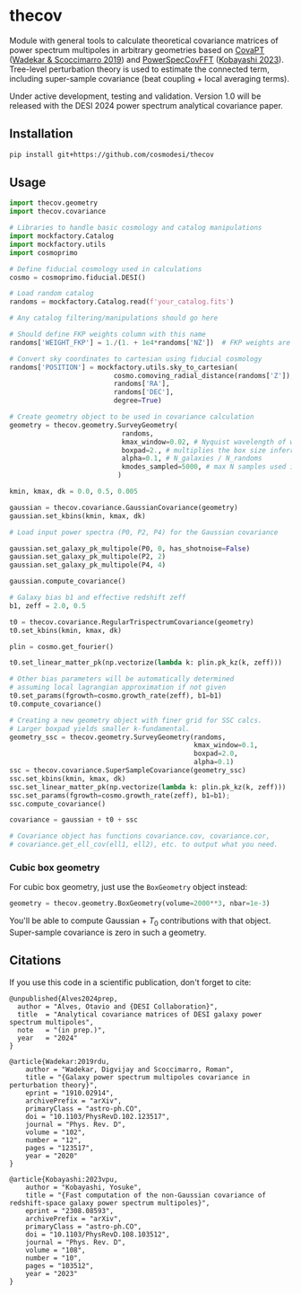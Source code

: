 # thecov

Module with general tools to calculate theoretical covariance matrices of power spectrum multipoles in arbitrary geometries based on [CovaPT](https://github.com/JayWadekar/CovaPT/) ([Wadekar & Scoccimarro 2019](http://arxiv.org/abs/1910.02914)) and [PowerSpecCovFFT](https://github.com/archaeo-pteryx/PowerSpecCovFFT) ([Kobayashi 2023](https://arxiv.org/abs/2308.08593)). Tree-level perturbation theory is used to estimate the connected term, including super-sample covariance (beat coupling + local averaging terms).

Under active development, testing and validation. Version 1.0 will be released with the DESI 2024 power spectrum analytical covariance paper.

## Installation

```sh
pip install git+https://github.com/cosmodesi/thecov
```
## Usage

```python
import thecov.geometry
import thecov.covariance

# Libraries to handle basic cosmology and catalog manipulations
import mockfactory.Catalog
import mockfactory.utils
import cosmoprimo

# Define fiducial cosmology used in calculations
cosmo = cosmoprimo.fiducial.DESI()

# Load random catalog
randoms = mockfactory.Catalog.read(f'your_catalog.fits')

# Any catalog filtering/manipulations should go here

# Should define FKP weights column with this name
randoms['WEIGHT_FKP'] = 1./(1. + 1e4*randoms['NZ'])  # FKP weights are optional

# Convert sky coordinates to cartesian using fiducial cosmology
randoms['POSITION'] = mockfactory.utils.sky_to_cartesian(
                          cosmo.comoving_radial_distance(randoms['Z']),
                          randoms['RA'],
                          randoms['DEC'],
                          degree=True)

# Create geometry object to be used in covariance calculation
geometry = thecov.geometry.SurveyGeometry(
                            randoms,
                            kmax_window=0.02, # Nyquist wavelength of window FFTs
                            boxpad=2., # multiplies the box size inferred from catalog
                            alpha=0.1, # N_galaxies / N_randoms
                            kmodes_sampled=5000, # max N samples used in integ
                           )

kmin, kmax, dk = 0.0, 0.5, 0.005

gaussian = thecov.covariance.GaussianCovariance(geometry)
gaussian.set_kbins(kmin, kmax, dk)

# Load input power spectra (P0, P2, P4) for the Gaussian covariance

gaussian.set_galaxy_pk_multipole(P0, 0, has_shotnoise=False)
gaussian.set_galaxy_pk_multipole(P2, 2)
gaussian.set_galaxy_pk_multipole(P4, 4)

gaussian.compute_covariance()

# Galaxy bias b1 and effective redshift zeff
b1, zeff = 2.0, 0.5

t0 = thecov.covariance.RegularTrispectrumCovariance(geometry)
t0.set_kbins(kmin, kmax, dk)

plin = cosmo.get_fourier()

t0.set_linear_matter_pk(np.vectorize(lambda k: plin.pk_kz(k, zeff)))

# Other bias parameters will be automatically determined
# assuming local lagrangian approximation if not given
t0.set_params(fgrowth=cosmo.growth_rate(zeff), b1=b1)
t0.compute_covariance()

# Creating a new geometry object with finer grid for SSC calcs.
# Larger boxpad yields smaller k-fundamental.
geometry_ssc = thecov.geometry.SurveyGeometry(randoms,
                                              kmax_window=0.1,
                                              boxpad=2.0,
                                              alpha=0.1)
ssc = thecov.covariance.SuperSampleCovariance(geometry_ssc)
ssc.set_kbins(kmin, kmax, dk)
ssc.set_linear_matter_pk(np.vectorize(lambda k: plin.pk_kz(k, zeff)))
ssc.set_params(fgrowth=cosmo.growth_rate(zeff), b1=b1);
ssc.compute_covariance()

covariance = gaussian + t0 + ssc

# Covariance object has functions covariance.cov, covariance.cor,
# covariance.get_ell_cov(ell1, ell2), etc. to output what you need.
```

### Cubic box geometry

For cubic box geometry, just use the `BoxGeometry` object instead:

```python
geometry = thecov.geometry.BoxGeometry(volume=2000**3, nbar=1e-3)
```

You'll be able to compute Gaussian + $T_0$ contributions with that object. Super-sample covariance is zero in such a geometry.

## Citations

If you use this code in a scientific publication, don't forget to cite:

```
@unpublished{Alves2024prep,
  author = "Alves, Otavio and {DESI Collaboration}",
  title  = "Analytical covariance matrices of DESI galaxy power spectrum multipoles",
  note   = "(in prep.)",
  year   = "2024"
}

@article{Wadekar:2019rdu,
    author = "Wadekar, Digvijay and Scoccimarro, Roman",
    title = "{Galaxy power spectrum multipoles covariance in perturbation theory}",
    eprint = "1910.02914",
    archivePrefix = "arXiv",
    primaryClass = "astro-ph.CO",
    doi = "10.1103/PhysRevD.102.123517",
    journal = "Phys. Rev. D",
    volume = "102",
    number = "12",
    pages = "123517",
    year = "2020"
}

@article{Kobayashi:2023vpu,
    author = "Kobayashi, Yosuke",
    title = "{Fast computation of the non-Gaussian covariance of redshift-space galaxy power spectrum multipoles}",
    eprint = "2308.08593",
    archivePrefix = "arXiv",
    primaryClass = "astro-ph.CO",
    doi = "10.1103/PhysRevD.108.103512",
    journal = "Phys. Rev. D",
    volume = "108",
    number = "10",
    pages = "103512",
    year = "2023"
}
```
